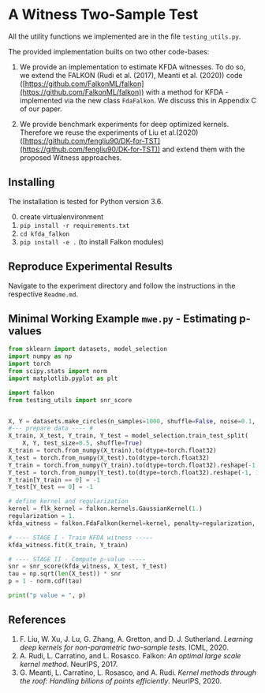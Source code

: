 # A Witness Two-Sample Test
All the utility functions we implemented are in the file `testing_utils.py`.

The provided implementation builts on two other code-bases:
1. We provide an implementation to estimate KFDA witnesses. To do so, we extend the FALKON (Rudi et al. (2017), Meanti et al. (2020)) code ([https://github.com/FalkonML/falkon](https://github.com/FalkonML/falkon)) 
with a method for KFDA - implemented via the new class `FdaFalkon`. We discuss this in Appendix C of our paper.
   
2. We provide benchmark experiments for deep optimized kernels. Therefore we reuse the experiments of Liu et al.(2020) 
   ([https://github.com/fengliu90/DK-for-TST](https://github.com/fengliu90/DK-for-TST)) and extend them with the proposed Witness approaches.

## Installing
The installation is tested for Python version 3.6. 

0. create virtualenvironment
1. `pip install -r requirements.txt`
2. `cd kfda_falkon`
3. `pip install -e .` (to install Falkon modules)

## Reproduce Experimental Results
Navigate to the experiment directory and follow the instructions in the respective `Readme.md`.

## Minimal Working Example `mwe.py` - Estimating p-values
```python
from sklearn import datasets, model_selection
import numpy as np
import torch
from scipy.stats import norm
import matplotlib.pyplot as plt

import falkon
from testing_utils import snr_score


X, Y = datasets.make_circles(n_samples=1000, shuffle=False, noise=0.1, factor=.9)
#--- prepare data ---- #
X_train, X_test, Y_train, Y_test = model_selection.train_test_split(
    X, Y, test_size=0.5, shuffle=True)
X_train = torch.from_numpy(X_train).to(dtype=torch.float32)
X_test = torch.from_numpy(X_test).to(dtype=torch.float32)
Y_train = torch.from_numpy(Y_train).to(dtype=torch.float32).reshape(-1, 1)
Y_test = torch.from_numpy(Y_test).to(dtype=torch.float32).reshape(-1, 1)
Y_train[Y_train == 0] = -1
Y_test[Y_test == 0] = -1

# define kernel and regularization
kernel = flk_kernel = falkon.kernels.GaussianKernel(1.)
regularization = 1.
kfda_witness = falkon.FdaFalkon(kernel=kernel, penalty=regularization, M=len(X_train))

# ---- STAGE I - Train KFDA witness -----
kfda_witness.fit(X_train, Y_train)

# ---- STAGE II - Compute p-value -----
snr = snr_score(kfda_witness, X_test, Y_test)
tau = np.sqrt(len(X_test)) * snr
p = 1 - norm.cdf(tau)

print("p value = ", p)
```

## References
1. F. Liu, W. Xu, J. Lu, G. Zhang, A. Gretton, and D. J. Sutherland.   *Learning  deep  kernels  for  non-parametric  two-sample tests*. ICML, 2020.
2. A. Rudi, L. Carratino, and L. Rosasco. Falkon: *An optimal large scale kernel method*. NeurIPS, 2017.
3. G. Meanti, L. Carratino, L. Rosasco, and A. Rudi. *Kernel methods through the roof:  Handling billions of points efficiently*. NeurIPS, 2020.
